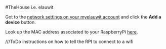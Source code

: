#TheHouse i.e. elauwit

Got to the [network settings on your myelauwit account](https://myelauwit.com/myaccount/network) and click the **Add a device** button.

Look up the MAC address associated to your RaspberryPi [here](https://interactivedevice18.slack.com/files/U90LA9TLH/F92HXB020/ixe_ip_mac_hostname.xlsx).

///ToDo instructions on how to tell the RPI to connect to a wifi


